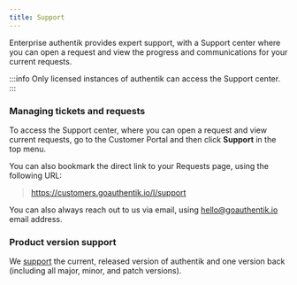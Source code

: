 ```yaml
---
title: Support
---
```


Enterprise authentik provides expert support, with a Support center where you can open a request and view the progress and communications for your current requests.

:::info
Only licensed instances of authentik can access the Support center.
:::

### Managing tickets and requests

To access the Support center, where you can open a request and view current requests, go to the Customer Portal and then click **Support** in the top menu.

You can also bookmark the direct link to your Requests page, using the following URL:

> https://customers.goauthentik.io/l/support

You can also always reach out to us via email, using hello@goauthentik.io email address.

### Product version support

We [support](../security/policy#supported-versions) the current, released version of authentik and one version back (including all major, minor, and patch versions).

